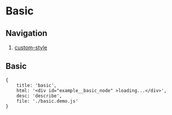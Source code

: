 # Basic

## Navigation

1. [custom-style](./custom-style.md)

## Basic

````replace
{
    title: 'basic',
    html: '<div id="example__basic_node" >loading...</div>',
    desc: 'describe',
    file: './basic.demo.js'
}
````
